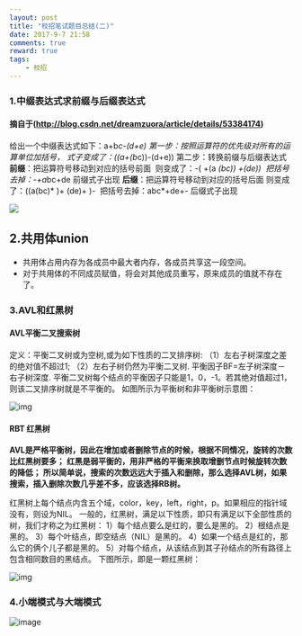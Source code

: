 ```yaml
---
layout: post
title: "校招笔试题目总结(二)"
date: 2017-9-7 21:58
comments: true
reward: true
tags: 
	- 校招
---
```


### 1.中缀表达式求前缀与后缀表达式

#### 摘自于(http://blog.csdn.net/dreamzuora/article/details/53384174)

给出一个中缀表达式如下：a+b*c-(d+e) 
第一步：按照运算符的优先级对所有的运算单位加括号，
​         式子变成了：((a+(b*c))-(d+e)) 
第二步：转换前缀与后缀表达式 
​         **前缀**：把运算符号移动到对应的括号前面 
​                     则变成了：-( +(a *(bc)) +(de)) 
​                     把括号去掉：-+a*bc+de   前缀式子出现 
​         **后缀**：把运算符号移动到对应的括号后面 
​                    则变成了：((a(bc)* )+ (de)+ )- 
​                     把括号去掉：abc*+de+-   后缀式子出现

<!--more--> 

![](http://ww1.sinaimg.cn/large/aacc02d8ly1fxv1gkgmuej20qi07pwo2.jpg)

## 2.共用体union

- 共用体占用内存为各成员中最大者内存，各成员共享这一段空间。
- 对于共用体的不同成员赋值，将会对其他成员重写，原来成员的值就不存在了。

### 3.AVL和红黑树

#### **AVL平衡二叉搜索树**

定义：平衡二叉树或为空树,或为如下性质的二叉排序树:
  （1）左右子树深度之差的绝对值不超过1;
  （2）左右子树仍然为平衡二叉树.
平衡因子BF=左子树深度－右子树深度.
平衡二叉树每个结点的平衡因子只能是1，0，-1。若其绝对值超过1，则该二叉排序树就是不平衡的。
如图所示为平衡树和非平衡树示意图：

![img](http://img.blog.csdn.net/20140916121239199?watermark/2/text/aHR0cDovL2Jsb2cuY3Nkbi5uZXQvU3VwX0hlYXZlbg==/font/5a6L5L2T/fontsize/400/fill/I0JBQkFCMA==/dissolve/70/gravity/SouthEast)

 

#### **RBT 红黑树**

**AVL是严格平衡树，因此在增加或者删除节点的时候，根据不同情况，旋转的次数比红黑树要多；**
**红黑是弱平衡的，用非严格的平衡来换取增删节点时候旋转次数的降低；**
**所以简单说，搜索的次数远远大于插入和删除，那么选择AVL树，如果搜索，插入删除次数几乎差不多，应该选择RB树。**

红黑树上每个结点内含五个域，color，key，left，right，p。如果相应的指针域没有，则设为NIL。
一般的，红黑树，满足以下性质，即只有满足以下全部性质的树，我们才称之为红黑树：
1）每个结点要么是红的，要么是黑的。
2）根结点是黑的。
3）每个叶结点，即空结点（NIL）是黑的。
4）如果一个结点是红的，那么它的俩个儿子都是黑的。
5）对每个结点，从该结点到其子孙结点的所有路径上包含相同数目的黑结点。
下图所示，即是一颗红黑树：

![img](http://hi.csdn.net/attachment/201012/29/8394323_1293613306CGzE.jpg)



### 4.小端模式与大端模式

![image](https://ws1.sinaimg.cn/large/aacc02d8ly1fxvoup244rj21180gj0v2.jpg)
